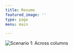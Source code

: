 ```yaml
---
title: Resume
featured_image: ''
type: page
menu: main

---
```


![Scenario 1: Across columns](/ResumeV2.2.jpg)